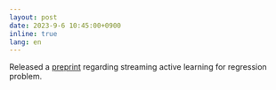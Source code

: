 ```yaml
---
layout: post
date: 2023-9-6 10:45:00+0900
inline: true
lang: en
---
```


Released a <a href="https://arxiv.org/abs/2309.01013">preprint</a> regarding streaming active learning for regression problem.